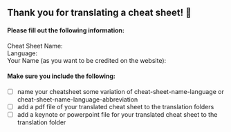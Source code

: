 ## Thank you for translating a cheat sheet!  🎉

#### Please fill out the following information:  

Cheat Sheet Name:  
Language:  
Your Name (as you want to be credited on the website):  


#### Make sure you include the following:
- [ ] name your cheatsheet some variation of cheat-sheet-name-language or cheat-sheet-name-language-abbreviation
- [ ] add a pdf file of your translated cheat sheet to the translation folders
- [ ] add a keynote or powerpoint file for your translated cheat sheet to the translation folder
